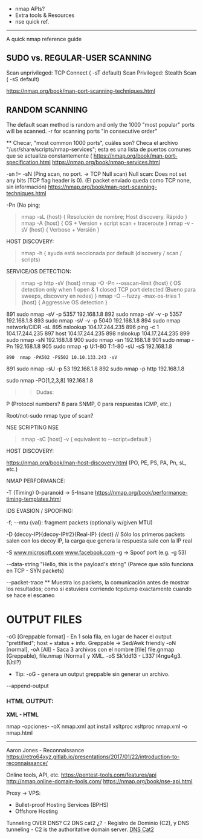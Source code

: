 
- nmap APIs?
- Extra tools & Resources
- nse quick ref.
---

A quick nmap reference guide

## SUDO vs. REGULAR-USER SCANNING

Scan unprivileged: TCP Connect ( -sT default)
Scan Privileged: Stealth Scan ( -sS default)

https://nmap.org/book/man-port-scanning-techniques.html

## RANDOM SCANNING
The default scan method is random and only the 1000 "most popular" ports will be scanned.
-r for scanning ports "in consecutive order"

** Checar, "most common 1000 ports", cuáles son? Checa el archivo "/usr/share/scripts/nmap-services"; esta es una lista de puertos comunes que se actualiza constantemente (
https://nmap.org/book/man-port-specification.html
https://nmap.org/book/nmap-services.html

-sn != -sN (Ping scan, no port. -> TCP Null scan)
    Null scan: Does not set any bits (TCP flag header is 0). (El packet enviado queda como TCP none, sin información) https://nmap.org/book/man-port-scanning-techniques.html
    
-Pn     {No ping;   
  
> nmap -sL {host}           { Resolución de nombre; Host discovery. Rápido }
> nmap -A {host}            { OS + Version + script scan + traceroute }
> nmap -v -sV {host}        { Verbose + Versión }
> 
HOST DISCOVERY: 

> nmap -h                    { ayuda está seccionada por default (discovery / scan / scripts)

SERVICE/OS DETECTION:

> nmap -p http -sV {host}
> nmap -O -Pn --osscan-limit {host}     { OS detection only when 1 open & 1 closed TCP port detected (Bueno para sweeps, discovery en redes) }
> nmap -O --fuzzy -max-os-tries 1 {host}    { Aggressive OS detection }



  891  sudo nmap -sV -p 5357 192.168.1.8
  892  sudo nmap -sV -v -p 5357 192.168.1.8
  893  sudo nmap -sV -v -p 5040 192.168.1.8
  894  sudo nmap network/CIDR -sL
  895  nslookup 104.17.244.235
  896  ping -c 1 104.17.244.235
  897  host 104.17.244.235
  898  nslookup 104.17.244.235
  899  sudo nmap -sN 192.168.1.8
  900  sudo nmap -sn 192.168.1.8
  901  sudo nmap -Pn 192.168.1.8
  905  sudo nmap -p U:1-80 T:1-80 -sU -sS 192.168.1.8
  
    890  nmap -PA502 -PS502 10.10.133.243 -sV
  891  sudo nmap -sU -p 53 192.168.1.8
  892  sudo nmap -p http 192.168.1.8
  
  sudo nmap -PO[1,2,3,8] 192.168.1.8
  
>> Dudas:

P (Protocol numbers? 8 para SNMP, 0 para respuestas ICMP, etc.)

Root/not-sudo nmap type of scan?

NSE SCRIPTING NSE

> nmap -sC [host] -v                        { equivalent to --script=default }

HOST DISCOVERY:

https://nmap.org/book/man-host-discovery.html (PO, PE, PS, PA, Pn, sL, etc.)

NMAP PERFORMANCE:

-T (Timing) 0-paranoid -> 5-Insane  https://nmap.org/book/performance-timing-templates.html

IDS EVASION / SPOOFING:

-f; --mtu {val}: fragment packets (optionally w/given MTU)

-D {decoy-IP}{decoy-IP#2}{Real-IP} {dest} // Sólo los primeros packets salen con los decoy IP, la carga que genera la respuesta sale con la IP real

-S www.microsoft.com www.facebook.com
-g -> Spoof port (e.g. -g 53)

--data-string "Hello, this is the payload's string" (Parece que sólo funciona en TCP - SYN packets)

--packet-trace ** Muestra los packets, la comunicación antes de mostrar los resultados; como si estuviera corriendo tcpdump exactamente cuando se hace el escaneo

# OUTPUT FILES

-oG [Greppable format] - En 1 sola fila, en lugar de hacer el output "prettified"; host + status + info. Greppable -> Sed/Awk friendly
-oN [normal], -oA [All] - Saca 3 archivos con el nombre [file] file.gnmap (Greppable), file.nmap (Normal) y XML.
-oS Sk1dd13 - L337 l4ngu4g3. (Útil?)

* Tip: -oG - genera un output greppable sin generar un archivo. 

--append-output

### HTML OUTPUT:

**XML - HTML**

nmap -opciones- -oX nmap.xml
apt install xsltproc
xsltproc nmap.xml -o nmap.html

---

Aaron Jones - Reconnaissance
https://retro64xyz.gitlab.io/presentations/2017/01/22/introduction-to-reconnaissance/

Online tools, API, etc.
https://pentest-tools.com/features/api
http://nmap.online-domain-tools.com/
https://nmap.org/book/nse-api.html

Proxy -> VPS:
- Bullet-proof Hosting Services (BPHS)
- Offshore Hosting

Tunneling OVER DNS? C2
DNS cat2 ¿? - Registro de Dominio (C2), y DNS tunneling - C2 is the authoritative domain server. [DNS Cat2](https://github.com/iagox86/dnscat2)


